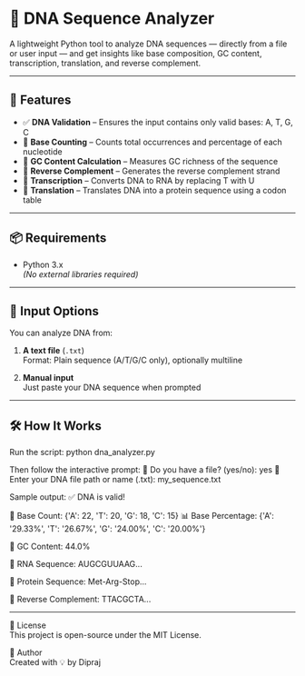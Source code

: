 # 🧬 DNA Sequence Analyzer

A lightweight Python tool to analyze DNA sequences — directly from a file or user input — and get insights like base composition, GC content, transcription, translation, and reverse complement.

---

## 🚀 Features

- ✅ **DNA Validation** – Ensures the input contains only valid bases: A, T, G, C
- 🔢 **Base Counting** – Counts total occurrences and percentage of each nucleotide
- 🧪 **GC Content Calculation** – Measures GC richness of the sequence
- 🔁 **Reverse Complement** – Generates the reverse complement strand
- 🔬 **Transcription** – Converts DNA to RNA by replacing T with U
- 🧬 **Translation** – Translates DNA into a protein sequence using a codon table

---

## 📦 Requirements

- Python 3.x  
*(No external libraries required)*

---

## 📁 Input Options

You can analyze DNA from:

1. **A text file** (`.txt`)  
   Format: Plain sequence (A/T/G/C only), optionally multiline

2. **Manual input**  
   Just paste your DNA sequence when prompted

---

## 🛠️ How It Works

Run the script: python dna_analyzer.py

Then follow the interactive prompt:
📂 Do you have a file? (yes/no): yes
📝 Enter your DNA file path or name (.txt): my_sequence.txt

Sample output:
✅ DNA is valid!

🧾 Base Count: {'A': 22, 'T': 20, 'G': 18, 'C': 15}
📊 Base Percentage: {'A': '29.33%', 'T': '26.67%', 'G': '24.00%', 'C': '20.00%'}

🧪 GC Content: 44.0%

🔁 RNA Sequence:
AUGCGUUAAG...

🧬 Protein Sequence:
Met-Arg-Stop...

🧬 Reverse Complement:
TTACGCTA...

---

📜 License  
This project is open-source under the MIT License.

👤 Author  
Created with 💡 by Dipraj
